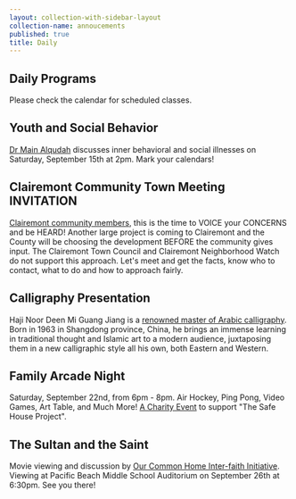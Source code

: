 ```yaml
---
layout: collection-with-sidebar-layout
collection-name: annoucements
published: true
title: Daily
---
```

## Daily Programs
Please check the calendar for scheduled classes.

## Youth and Social Behavior
[Dr Main Alqudah](http://www.icsd.org/events/youth-and-social-behavior) discusses inner behavioral and social illnesses on Saturday, September 15th at 2pm. Mark your calendars!

## Clairemont Community Town Meeting INVITATION
[Clairemont community members](http://www.icsd.org/events/clairemont-community-town-meeting), this is the time to VOICE your CONCERNS and be HEARD! Another large project is coming to Clairemont and the County will be choosing the development BEFORE the community gives input. The Clairemont Town Council and Clairemont Neighborhood Watch do not support this approach. Let's meet and get the facts, know who to contact, what to do and how to approach fairly.

## Calligraphy Presentation
Haji Noor Deen Mi Guang Jiang is a [renowned master of Arabic calligraphy](http://www.hajinoordeen.com/about.html). 
Born in 1963 in Shangdong province, China, he brings an immense learning in traditional thought and Islamic art to a modern audience, juxtaposing them in a new calligraphic style all his own, both Eastern and Western.
 
## Family Arcade Night
Saturday, September 22nd, from 6pm - 8pm. Air Hockey, Ping Pong, Video Games, Art Table, and Much More!
[A Charity Event](http://www.icsd.org/events/family-arcade-night) to support "The Safe House Project".

## The Sultan and the Saint
Movie viewing and discussion by [Our Common Home Inter-faith Initiative](http://www.icsd.org/events/the-sultan-and-the-saint). Viewing at Pacific Beach Middle School Auditorium on September 26th at 6:30pm. See you there!
